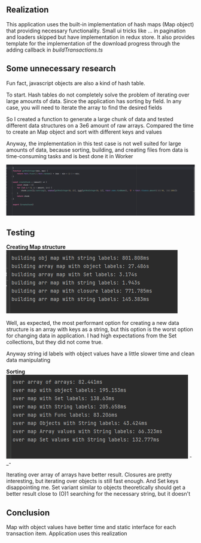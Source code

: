 ## Realization

This application uses the built-in implementation of hash maps (Map object) that providing necessary functionality.
Small ui tricks like ... in pagination and loaders skipped but have implementation in redux store. It also provides
template for the implementation of the download progress through the adding callback in _buildTransactions.ts_

## Some unnecessary research

Fun fact, javascript objects are also a kind of hash table.

To start. Hash tables do not completely solve the problem of iterating over large amounts of data. Since the application
has sorting by field. In any case, you will need to iterate the array to find the desired fields

So I created a function to generate a large chunk of data and tested different data structures on a 3e6 amount of raw
arrays. Compared the time to create an Map object and sort with different keys and values

Anyway, the implementation in this test case is not well suited for large amounts of data, because sorting, building,
and creating files from data is time-consuming tasks and is best done it in Worker

![example of function that creating chunk of arrays](readmeAssets/createChunk.jpg)

## Testing

**Creating Map structure**
![](readmeAssets/buildingData.jpg)

Well, as expected, the most performant option for creating a new data structure is an array with keys as a string, but
this option is the worst option for changing data in application. I had high expectations from the Set collections, but
they did not come true.

Anyway string id labels with object values have a little slower time and clean data manipulating

**Sorting**
![](readmeAssets/iterating.jpg)
-_-

Iterating over array of arrays have better result. Closures are pretty interesting, but iterating over objects is still
fast enough. And Set keys disappointing me. Set variant similar to objects theoretically should get a better result
close to (O)1 searching for the necessary string, but it doesn't

## Conclusion

Map with object values have better time and static interface for each transaction item. Application uses this
realization